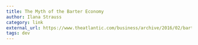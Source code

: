 ```yaml
---
title: The Myth of the Barter Economy
author: Ilana Strauss
category: link
external_url: https://www.theatlantic.com/business/archive/2016/02/barter-society-myth/471051/?utm_source=twb
tags: dev
---
```

